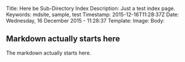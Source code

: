 Title: Here be Sub-Directory Index
Description: Just a test index page.
Keywords: mdsite, sample, test
Timestamp: 2015-12-16T11:28:37Z
Date: Wednesday, 16 December 2015 - 11:28:37
Template: 
Image: 
Body:
## Markdown actually starts here

The markdown actually starts here.

